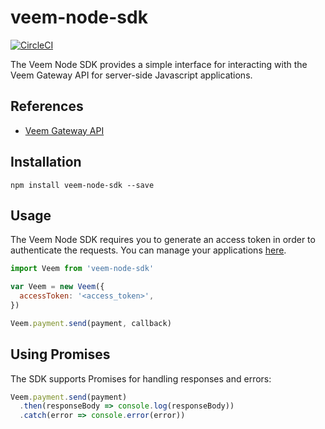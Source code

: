 # veem-node-sdk

[![CircleCI](https://circleci.com/gh/aligncommerce/veem-node-sdk/tree/master.svg?style=svg&circle-token=b130e117704a92b3e0606ebcd8068eda7c2a54c6)](https://circleci.com/gh/aligncommerce/veem-node-sdk/tree/master)

The Veem Node SDK provides a simple interface for interacting with the Veem Gateway API for server-side Javascript applications.

## References

- [Veem Gateway API](https://developer.veem.com/reference)

## Installation

```
npm install veem-node-sdk --save
```

## Usage

The Veem Node SDK requires you to generate an access token in order to authenticate the requests. You can manage your applications [here]().

```javascript
import Veem from 'veem-node-sdk'

var Veem = new Veem({
  accessToken: '<access_token>',
})

Veem.payment.send(payment, callback)
```

## Using Promises

The SDK supports Promises for handling responses and errors:

```javascript
Veem.payment.send(payment)
  .then(responseBody => console.log(responseBody))
  .catch(error => console.error(error))
```
